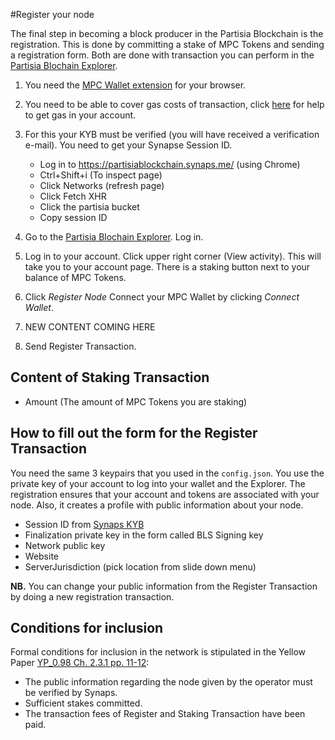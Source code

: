 #Register your node

The final step in becoming a block producer in the Partisia Blockchain is the registration. This is done by committing a stake of MPC Tokens and sending a registration form. Both are done with transaction you can perform in the [Partisia Blochain Explorer](https://mpcexplorer.com/node-register).

1) You need the [MPC Wallet extension](https://chrome.google.com/webstore/detail/partisia-wallet/gjkdbeaiifkpoencioahhcilildpjhgh) for your browser.   
2) You need to be able to cover gas costs of transaction, click [here](byoc.md) for help to get gas in your account.   
3) For this your KYB must be verified (you will have received a verification e-mail). You need to get your Synapse Session ID.
   - Log in to https://partisiablockchain.synaps.me/ (using Chrome)   
   - Ctrl+Shift+i (To inspect page)   
   - Click Networks (refresh page)   
   - Click Fetch XHR   
   - Click the partisia bucket   
   - Copy session ID    

4) Go to the [Partisia Blochain Explorer](https://mpcexplorer.com/node-register). Log in.    
5) Log in to your account. Click upper right corner (View activity). This will take you to your account page. There is a staking button next to your balance of MPC Tokens.     
6) Click *Register Node* Connect your MPC Wallet by clicking *Connect Wallet*.    
7) NEW CONTENT COMING HERE
8) Send Register Transaction.     


## Content of Staking Transaction

- Amount (The amount of MPC Tokens you are staking)   

## How to fill out the form for the Register Transaction

You need the same 3 keypairs that you used in the `config.json`. You use the private key of your account to log into your wallet and the Explorer.  The registration ensures that your account and tokens are associated with your node. Also, it creates a profile with public information about your node.     
 
- Session ID from [Synaps KYB](https://partisiablockchain.synaps.me/)   
- Finalization private key in the form called BLS Signing key   
- Network public key   
- Website   
- ServerJurisdiction (pick location from slide down menu)      


**NB.** You can change your public information from the Register Transaction by doing a new registration transaction.   


## Conditions for inclusion

Formal conditions for inclusion in the network is stipulated in the Yellow Paper [YP_0.98 Ch. 2.3.1 pp. 11-12](https://drive.google.com/file/d/1OX7ljrLY4IgEA1O3t3fKNH1qSO60_Qbw/view):   

- The public information regarding the node given by the operator must be verified by Synaps.    
- Sufficient stakes committed.    
- The transaction fees of Register and Staking Transaction have been paid.   
